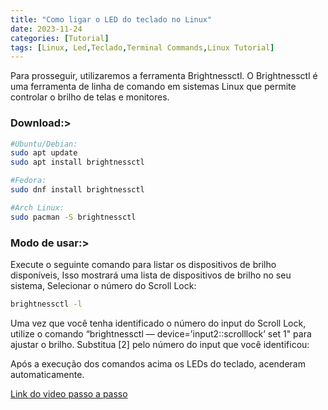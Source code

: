 ```yaml
---
title: "Como ligar o LED do teclado no Linux"
date: 2023-11-24
categories: [Tutorial]
tags: [Linux, Led,Teclado,Terminal Commands,Linux Tutorial]
---
```



Para prosseguir, utilizaremos a ferramenta Brightnessctl. O Brightnessctl é uma ferramenta de linha de comando em sistemas Linux que permite controlar o brilho de telas e monitores.

### Download:>
```bash
#Ubuntu/Debian:
sudo apt update
sudo apt install brightnessctl

#Fedora:
sudo dnf install brightnessctl

#Arch Linux:
sudo pacman -S brightnessctl
```

### Modo de usar:>
Execute o seguinte comando para listar os dispositivos de brilho disponíveis, Isso mostrará uma lista de dispositivos de brilho no seu sistema, Selecionar o número do Scroll Lock:

```bash
brightnessctl -l
```
Uma vez que você tenha identificado o número do input do Scroll Lock, utilize o comando “brightnessctl — device=’input2::scrolllock’ set 1" para ajustar o brilho. Substitua [2] pelo número do input que você identificou:

Após a execução dos comandos acima os LEDs do teclado, acenderam automaticamente.

[Link do video passo a passo](https://www.youtube.com/shorts/332HMbfizyY)



